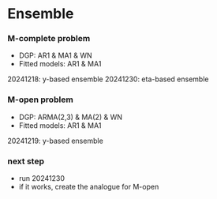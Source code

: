 # Ensemble

### M-complete problem
 - DGP: AR1 & MA1 & WN
 - Fitted models: AR1 & MA1 

20241218: y-based ensemble
20241230: eta-based ensemble

### M-open problem
 - DGP: ARMA(2,3) & MA(2) & WN
 - Fitted models: AR1 & MA1 

20241219: y-based ensemble

### next step 
 - run 20241230
 - if it works, create the analogue for M-open